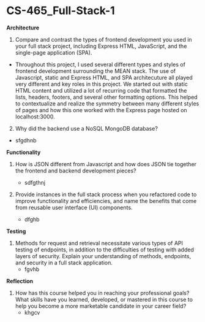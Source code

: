 # CS-465_Full-Stack-1

**Architecture**

1. Compare and contrast the types of frontend development you used in your full stack project, including Express HTML, JavaScript, and the single-page application (SPA).
  - Throughout this project, I used several different types and styles of frontend development surrounding the MEAN stack. The use of Javascript, static and Express HTML, and SPA architecuture all played very different and key roles in this project. We started out with static HTML content and utilized a lot of recurring code that formatted the lists, headers, footers, and several other formatting options. This helped to contextualize and realize the symmetry between many different styles of pages and how this one worked with the Express page hosted on localhost:3000.


2. Why did the backend use a NoSQL MongoDB database?
  - sfgdhnb




**Functionality**

1. How is JSON different from Javascript and how does JSON tie together the frontend and backend development pieces?
   - sdfgthnj


   
2. Provide instances in the full stack process when you refactored code to improve functionality and efficiencies, and name the benefits that come from reusable user interface (UI) components.
   - dfghb


  
 **Testing**

1. Methods for request and retrieval necessitate various types of API testing of endpoints, in addition to the difficulties of testing with added layers of security. Explain your understanding of methods, endpoints, and security in a full stack application.
   - fgvhb


  
**Reflection**

1. How has this course helped you in reaching your professional goals? What skills have you learned, developed, or mastered in this course to help you become a more marketable candidate in your career field?
   - khgcv

  
